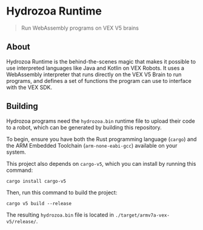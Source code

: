 # Hydrozoa Runtime

> Run WebAssembly programs on VEX V5 brains

## About

Hydrozoa Runtime is the behind-the-scenes magic that makes it possible to use interpreted languages like Java and Kotlin on VEX Robots. It uses a WebAssembly interpreter that runs directly on the VEX V5 Brain to run programs, and defines a set of functions the program can use to interface with the VEX SDK.

## Building

Hydrozoa programs need the `hydrozoa.bin` runtime file to upload their code to a robot, which can be generated by building this repository.

To begin, ensure you have both the Rust programming language (`cargo`) and the ARM Embedded Toolchain (`arm-none-eabi-gcc`) available on your system.

This project also depends on `cargo-v5`, which you can install by running this command:

```shell
cargo install cargo-v5
```

Then, run this command to build the project:

```shell
cargo v5 build --release
```

The resulting `hydrozoa.bin` file is located in `./target/armv7a-vex-v5/release/`.
